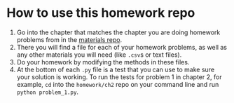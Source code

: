 # How to use this homework repo

1. Go into the chapter that matches the chapter you are doing homework problems from in the [materials repo](https://github.com/MPCS-51042/materials).
2. There you will find a file for each of your homework problems, as well as any other materials you will need (like `.csv`s or text files).
3. Do your homework by modifying the methods in these files.
4. At the bottom of each `.py` file is a test that you can use to make sure your solution is working. To run the tests for problem 1 in chapter 2, for example, `cd` into the `homework/ch2` repo on your command line and run `python problem_1.py`.
